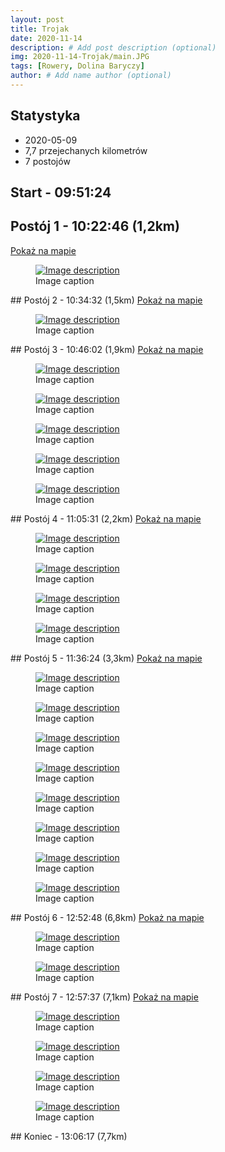 ```yaml
---
layout: post
title: Trojak
date: 2020-11-14
description: # Add post description (optional)
img: 2020-11-14-Trojak/main.JPG
tags: [Rowery, Dolina Baryczy]
author: # Add name author (optional)
---
```

 
<script>
  mapPath ="{{site.baseurl}}/data/2020-11-14-Trojak/map.json"
</script>

## Statystyka 
* 2020-05-09
* 7,7 przejechanych kilometrów
* 7 postojów

## Start - 09:51:24
## Postój 1 - 10:22:46 (1,2km)
<a href="#" class="focus-on-marker" data-marker-id="postój o godzinie : 10:22:46">Pokaż na mapie</a>

<div class="my-gallery" itemscope itemtype="http://schema.org/ImageGallery">
<figure itemprop="associatedMedia" itemscope itemtype="http://schema.org/ImageObject">
    <a href="https://lh3.googleusercontent.com/pw/ACtC-3cFJICGEgJpKZeyBNFfmK0NW-x9Q9KMm974ssXyQiVazN7EvyCl5u5j62cstbpb7WpRInxY1YPDgyBJeIZWmMC7smys_NNdzbK9Md8viW09JhoK-wgALrLTKjAs6gVq46Z4mtcZioHEYlg3-4Ph9W3PSA=w1332-h888" itemprop="contentUrl" data-size="1332x888">
        <img src="https://lh3.googleusercontent.com/pw/ACtC-3cFJICGEgJpKZeyBNFfmK0NW-x9Q9KMm974ssXyQiVazN7EvyCl5u5j62cstbpb7WpRInxY1YPDgyBJeIZWmMC7smys_NNdzbK9Md8viW09JhoK-wgALrLTKjAs6gVq46Z4mtcZioHEYlg3-4Ph9W3PSA=h300" itemprop="thumbnail" alt="Image description" />
    </a>
    <figcaption itemprop="caption description">Image caption</figcaption>
</figure></div>
## Postój 2 - 10:34:32 (1,5km)
<a href="#" class="focus-on-marker" data-marker-id="postój o godzinie : 10:34:32">Pokaż na mapie</a>

<div class="my-gallery" itemscope itemtype="http://schema.org/ImageGallery">
<figure itemprop="associatedMedia" itemscope itemtype="http://schema.org/ImageObject">
    <a href="https://lh3.googleusercontent.com/pw/ACtC-3cnSDto1RX41qzJUFj42HXcyEiAez-ORKeiIhIxvN1aPzLuwTiVKosGDy89N4nqumJzEw59DGVofz53VW3xjPPRU5azGOtC1Kd2N58RKhLH27Af_tCWzEFpQ6yVtwFP6APZZKNK6yYNDZoeNUWnCXOrMA=w593-h888" itemprop="contentUrl" data-size="593x888">
        <img src="https://lh3.googleusercontent.com/pw/ACtC-3cnSDto1RX41qzJUFj42HXcyEiAez-ORKeiIhIxvN1aPzLuwTiVKosGDy89N4nqumJzEw59DGVofz53VW3xjPPRU5azGOtC1Kd2N58RKhLH27Af_tCWzEFpQ6yVtwFP6APZZKNK6yYNDZoeNUWnCXOrMA=h300" itemprop="thumbnail" alt="Image description" />
    </a>
    <figcaption itemprop="caption description">Image caption</figcaption>
</figure></div>
## Postój 3 - 10:46:02 (1,9km)
<a href="#" class="focus-on-marker" data-marker-id="postój o godzinie : 10:46:02">Pokaż na mapie</a>

<div class="my-gallery" itemscope itemtype="http://schema.org/ImageGallery">
<figure itemprop="associatedMedia" itemscope itemtype="http://schema.org/ImageObject">
    <a href="https://lh3.googleusercontent.com/pw/ACtC-3c3US03saKcCuKXj69shhIVz9OW3gwNdiBP9uH_N48zUscQubQ6IgBCkNGgkazeDrqe02SovmTkYC1sOQBsVvUXItA5NFBIkY02xjt7qwiy9GOFpXPu4LAv8RFMkBeDKBxL0j1LF4f8XFkwn-_9PTJpXA=w1332-h888" itemprop="contentUrl" data-size="1332x888">
        <img src="https://lh3.googleusercontent.com/pw/ACtC-3c3US03saKcCuKXj69shhIVz9OW3gwNdiBP9uH_N48zUscQubQ6IgBCkNGgkazeDrqe02SovmTkYC1sOQBsVvUXItA5NFBIkY02xjt7qwiy9GOFpXPu4LAv8RFMkBeDKBxL0j1LF4f8XFkwn-_9PTJpXA=h300" itemprop="thumbnail" alt="Image description" />
    </a>
    <figcaption itemprop="caption description">Image caption</figcaption>
</figure>
<figure itemprop="associatedMedia" itemscope itemtype="http://schema.org/ImageObject">
    <a href="https://lh3.googleusercontent.com/pw/ACtC-3fop1SL762oxOd62osXRDvsHQ5VkwcVYlhIhYNLgkPI8WIBuvWVqs9ApXHeHBWoLmjI4vl87XYtnW3v8dabzT_NYoutkI8_Eomiq-9HnKuwa8kz24x6gtdARfQYKzjRrsvYWLdln3RmREE47Un1FFKxRA=w1332-h888" itemprop="contentUrl" data-size="1332x888">
        <img src="https://lh3.googleusercontent.com/pw/ACtC-3fop1SL762oxOd62osXRDvsHQ5VkwcVYlhIhYNLgkPI8WIBuvWVqs9ApXHeHBWoLmjI4vl87XYtnW3v8dabzT_NYoutkI8_Eomiq-9HnKuwa8kz24x6gtdARfQYKzjRrsvYWLdln3RmREE47Un1FFKxRA=h300" itemprop="thumbnail" alt="Image description" />
    </a>
    <figcaption itemprop="caption description">Image caption</figcaption>
</figure>
<figure itemprop="associatedMedia" itemscope itemtype="http://schema.org/ImageObject">
    <a href="https://lh3.googleusercontent.com/pw/ACtC-3d96xZtjb_phWjLD0_OvBj0ysuUUfBwyWnpzuba3WTxnisnUzjdtYOGuf7OZKoGXgImqnOBkeFsDPyEwSQNY5fq8uV9CZ4-B1_HO_pHsNntNQJbpjYDy6jfGzUzN7Ds43AmbkX8ShTEuX5KRbxsgvEdAg=w593-h888" itemprop="contentUrl" data-size="593x888">
        <img src="https://lh3.googleusercontent.com/pw/ACtC-3d96xZtjb_phWjLD0_OvBj0ysuUUfBwyWnpzuba3WTxnisnUzjdtYOGuf7OZKoGXgImqnOBkeFsDPyEwSQNY5fq8uV9CZ4-B1_HO_pHsNntNQJbpjYDy6jfGzUzN7Ds43AmbkX8ShTEuX5KRbxsgvEdAg=h300" itemprop="thumbnail" alt="Image description" />
    </a>
    <figcaption itemprop="caption description">Image caption</figcaption>
</figure>
<figure itemprop="associatedMedia" itemscope itemtype="http://schema.org/ImageObject">
    <a href="https://lh3.googleusercontent.com/pw/ACtC-3dZJ9VX2bOSjBBx_9gjALOSIUBg7DL7jEhThaGTB8vnTb84EVbpeFUBBNytzx7pm0sauhsJVpbmNdhh1nBcuc0aB-AO9Kc9j6likYXzb8IsfjQFU1ZgWnsikD_5Skm8X6onE1DfHxvIpM2FxySVGA_YMQ=w1332-h888" itemprop="contentUrl" data-size="1332x888">
        <img src="https://lh3.googleusercontent.com/pw/ACtC-3dZJ9VX2bOSjBBx_9gjALOSIUBg7DL7jEhThaGTB8vnTb84EVbpeFUBBNytzx7pm0sauhsJVpbmNdhh1nBcuc0aB-AO9Kc9j6likYXzb8IsfjQFU1ZgWnsikD_5Skm8X6onE1DfHxvIpM2FxySVGA_YMQ=h300" itemprop="thumbnail" alt="Image description" />
    </a>
    <figcaption itemprop="caption description">Image caption</figcaption>
</figure>
<figure itemprop="associatedMedia" itemscope itemtype="http://schema.org/ImageObject">
    <a href="https://lh3.googleusercontent.com/pw/ACtC-3eq-wl0W45CGNzIJM_TUz1BqgfzQGigUx-rNYkCfX20uZIBP-MXX-3y6MpzeDxPgtzn-7lhxLntKcKLbasUFtNJonyfpsX1Dp9ySa3XGo_y5T2HX51T29798JK9dZslGCJu538pr_fnxzE7NbJDZg5e3g=w1332-h888" itemprop="contentUrl" data-size="1332x888">
        <img src="https://lh3.googleusercontent.com/pw/ACtC-3eq-wl0W45CGNzIJM_TUz1BqgfzQGigUx-rNYkCfX20uZIBP-MXX-3y6MpzeDxPgtzn-7lhxLntKcKLbasUFtNJonyfpsX1Dp9ySa3XGo_y5T2HX51T29798JK9dZslGCJu538pr_fnxzE7NbJDZg5e3g=h300" itemprop="thumbnail" alt="Image description" />
    </a>
    <figcaption itemprop="caption description">Image caption</figcaption>
</figure></div>
## Postój 4 - 11:05:31 (2,2km)
<a href="#" class="focus-on-marker" data-marker-id="postój o godzinie : 11:05:31">Pokaż na mapie</a>

<div class="my-gallery" itemscope itemtype="http://schema.org/ImageGallery">
<figure itemprop="associatedMedia" itemscope itemtype="http://schema.org/ImageObject">
    <a href="https://lh3.googleusercontent.com/pw/ACtC-3fCFahWIsamall4C3a3UoWZ2Y0Mxl80_nBwyVwbUecM6gBlbNUDrEirFD8BnOLlgGdZ5s8FfuLZ0ksiHRa0J7OfjJMZLPQ_Ut_wjbQnT4SYtcUuzKXt622tQxtKfd0PH4KEvA4RdX4olhmQ3A0JRIm8Dg=w593-h888" itemprop="contentUrl" data-size="593x888">
        <img src="https://lh3.googleusercontent.com/pw/ACtC-3fCFahWIsamall4C3a3UoWZ2Y0Mxl80_nBwyVwbUecM6gBlbNUDrEirFD8BnOLlgGdZ5s8FfuLZ0ksiHRa0J7OfjJMZLPQ_Ut_wjbQnT4SYtcUuzKXt622tQxtKfd0PH4KEvA4RdX4olhmQ3A0JRIm8Dg=h300" itemprop="thumbnail" alt="Image description" />
    </a>
    <figcaption itemprop="caption description">Image caption</figcaption>
</figure>
<figure itemprop="associatedMedia" itemscope itemtype="http://schema.org/ImageObject">
    <a href="https://lh3.googleusercontent.com/pw/ACtC-3dVHb-VNyVV7viuafjzvhZmjIxyn_asOdbYksitUZP8GOdUhNvuUYL2jjQRBNgvNM-Z5TKmAfgSkcSyge5PKf3M_0-sXGuvNRZZVh3KF5CEgosfwgN7pgyXgnfE8sKnyX0IUAXSuGzy-w6H9ZDZgnpz1g=w1332-h888" itemprop="contentUrl" data-size="1332x888">
        <img src="https://lh3.googleusercontent.com/pw/ACtC-3dVHb-VNyVV7viuafjzvhZmjIxyn_asOdbYksitUZP8GOdUhNvuUYL2jjQRBNgvNM-Z5TKmAfgSkcSyge5PKf3M_0-sXGuvNRZZVh3KF5CEgosfwgN7pgyXgnfE8sKnyX0IUAXSuGzy-w6H9ZDZgnpz1g=h300" itemprop="thumbnail" alt="Image description" />
    </a>
    <figcaption itemprop="caption description">Image caption</figcaption>
</figure>
<figure itemprop="associatedMedia" itemscope itemtype="http://schema.org/ImageObject">
    <a href="https://lh3.googleusercontent.com/pw/ACtC-3eSZ9LWtTEkygQU6hIPkDIKkN5yv00knlCNtNLQ79cFbvQNm5cSpCnQCPrZYI3NjGAbXP617iNkJaqOOXR6mDugpYhiZsfOq4EhgxmUrIMeiSn_Kf7G5fGpoAB0eB9XVyY25Ur_QvLLTEIKYxa7M_NIOA=w1332-h888" itemprop="contentUrl" data-size="1332x888">
        <img src="https://lh3.googleusercontent.com/pw/ACtC-3eSZ9LWtTEkygQU6hIPkDIKkN5yv00knlCNtNLQ79cFbvQNm5cSpCnQCPrZYI3NjGAbXP617iNkJaqOOXR6mDugpYhiZsfOq4EhgxmUrIMeiSn_Kf7G5fGpoAB0eB9XVyY25Ur_QvLLTEIKYxa7M_NIOA=h300" itemprop="thumbnail" alt="Image description" />
    </a>
    <figcaption itemprop="caption description">Image caption</figcaption>
</figure>
<figure itemprop="associatedMedia" itemscope itemtype="http://schema.org/ImageObject">
    <a href="https://lh3.googleusercontent.com/pw/ACtC-3exljL3rD1oVBGJwY4ystCMWHhkadCYGjtW8QQEgIVdG4SxniLsjNuJCJY3rDJzx7moACCwb11kgoHKpSADEsoj7TUorBqUZw91uXufL4J1PVO2IIvcauFiIwKjh7ytE0SMJgzFbeahgKi4sIrltvrgSA=w593-h888" itemprop="contentUrl" data-size="593x888">
        <img src="https://lh3.googleusercontent.com/pw/ACtC-3exljL3rD1oVBGJwY4ystCMWHhkadCYGjtW8QQEgIVdG4SxniLsjNuJCJY3rDJzx7moACCwb11kgoHKpSADEsoj7TUorBqUZw91uXufL4J1PVO2IIvcauFiIwKjh7ytE0SMJgzFbeahgKi4sIrltvrgSA=h300" itemprop="thumbnail" alt="Image description" />
    </a>
    <figcaption itemprop="caption description">Image caption</figcaption>
</figure></div>
## Postój 5 - 11:36:24 (3,3km)
<a href="#" class="focus-on-marker" data-marker-id="postój o godzinie : 11:36:24">Pokaż na mapie</a>

<div class="my-gallery" itemscope itemtype="http://schema.org/ImageGallery">
<figure itemprop="associatedMedia" itemscope itemtype="http://schema.org/ImageObject">
    <a href="https://lh3.googleusercontent.com/pw/ACtC-3f6XF5tb9PoP07e43Vzdiu0RsYpcQehNLy2TSoAOJmrguZEqib3rF1T0FkFFfRSAAfsAGkOX3aD25_y76LhJBsdp-ZllMLguLqHTxHYsyKwawo_idtSC7sDDzIvJRTx1Zf-MAPnti7uTKZOzPMcWH4O3w=w1332-h888" itemprop="contentUrl" data-size="1332x888">
        <img src="https://lh3.googleusercontent.com/pw/ACtC-3f6XF5tb9PoP07e43Vzdiu0RsYpcQehNLy2TSoAOJmrguZEqib3rF1T0FkFFfRSAAfsAGkOX3aD25_y76LhJBsdp-ZllMLguLqHTxHYsyKwawo_idtSC7sDDzIvJRTx1Zf-MAPnti7uTKZOzPMcWH4O3w=h300" itemprop="thumbnail" alt="Image description" />
    </a>
    <figcaption itemprop="caption description">Image caption</figcaption>
</figure>
<figure itemprop="associatedMedia" itemscope itemtype="http://schema.org/ImageObject">
    <a href="https://lh3.googleusercontent.com/pw/ACtC-3exaiw8jsk6xnA9C2_makwNZrADKirzjvKOaozZt7k67ceib4aoE6A9NlijwBUiU0vWu7E6i7OOJupNT-pJt_bv1AYg7_CIuKSijtOvrjz1d1aRdqB5DSmjMJZy1YCy6iZ7mpjcQ6YSgTUrU43bi7aKGg=w1332-h888" itemprop="contentUrl" data-size="1332x888">
        <img src="https://lh3.googleusercontent.com/pw/ACtC-3exaiw8jsk6xnA9C2_makwNZrADKirzjvKOaozZt7k67ceib4aoE6A9NlijwBUiU0vWu7E6i7OOJupNT-pJt_bv1AYg7_CIuKSijtOvrjz1d1aRdqB5DSmjMJZy1YCy6iZ7mpjcQ6YSgTUrU43bi7aKGg=h300" itemprop="thumbnail" alt="Image description" />
    </a>
    <figcaption itemprop="caption description">Image caption</figcaption>
</figure>
<figure itemprop="associatedMedia" itemscope itemtype="http://schema.org/ImageObject">
    <a href="https://lh3.googleusercontent.com/pw/ACtC-3dO3ZDB1WCN1FvGIa_tN0HUZv-qqqaDcncQ0CdTZW5q6S0IRjEgzr3lz_NlDwemuDPKQ-CcW7QVyG8tG-262Lmhu3Na14mgYRwGKCOl8a4dMq2u5ZAZx2oT7ZusWyzajHcGBPyb_JooKG3AS-ZtAii_CQ=w1332-h888" itemprop="contentUrl" data-size="1332x888">
        <img src="https://lh3.googleusercontent.com/pw/ACtC-3dO3ZDB1WCN1FvGIa_tN0HUZv-qqqaDcncQ0CdTZW5q6S0IRjEgzr3lz_NlDwemuDPKQ-CcW7QVyG8tG-262Lmhu3Na14mgYRwGKCOl8a4dMq2u5ZAZx2oT7ZusWyzajHcGBPyb_JooKG3AS-ZtAii_CQ=h300" itemprop="thumbnail" alt="Image description" />
    </a>
    <figcaption itemprop="caption description">Image caption</figcaption>
</figure>
<figure itemprop="associatedMedia" itemscope itemtype="http://schema.org/ImageObject">
    <a href="https://lh3.googleusercontent.com/pw/ACtC-3cv1vME51cN3OFV3o6de5Vu6moyT2kIe0_yNa84xMN-JuAETFFHOlY2USK7HPPPli1WZq1zwBwt2GxjfspsmNR5xgoJGnz2sodyssbj_fqbyNyQMZ1oYUNhJyqPXUg70pZ_VFnSR2S1-lLZpi_AfJxhig=w1920-h435" itemprop="contentUrl" data-size="1920x435">
        <img src="https://lh3.googleusercontent.com/pw/ACtC-3cv1vME51cN3OFV3o6de5Vu6moyT2kIe0_yNa84xMN-JuAETFFHOlY2USK7HPPPli1WZq1zwBwt2GxjfspsmNR5xgoJGnz2sodyssbj_fqbyNyQMZ1oYUNhJyqPXUg70pZ_VFnSR2S1-lLZpi_AfJxhig=h300" itemprop="thumbnail" alt="Image description" />
    </a>
    <figcaption itemprop="caption description">Image caption</figcaption>
</figure>
<figure itemprop="associatedMedia" itemscope itemtype="http://schema.org/ImageObject">
    <a href="https://lh3.googleusercontent.com/pw/ACtC-3dzA88S9x7jy9GSK9Z_xn_rQlub78yh7DDNe0MVdLHumFNRWVDlmZcimiNhPQuNbCwFoBsFxktvjA-7uinuSniBC2KDe_DzApsBkjq09zNNGVzJ4i3Mt6z6IuISJxfCXniCfOZgeg-N_UaBMb7Bvw8CLA=w1332-h888" itemprop="contentUrl" data-size="1332x888">
        <img src="https://lh3.googleusercontent.com/pw/ACtC-3dzA88S9x7jy9GSK9Z_xn_rQlub78yh7DDNe0MVdLHumFNRWVDlmZcimiNhPQuNbCwFoBsFxktvjA-7uinuSniBC2KDe_DzApsBkjq09zNNGVzJ4i3Mt6z6IuISJxfCXniCfOZgeg-N_UaBMb7Bvw8CLA=h300" itemprop="thumbnail" alt="Image description" />
    </a>
    <figcaption itemprop="caption description">Image caption</figcaption>
</figure>
<figure itemprop="associatedMedia" itemscope itemtype="http://schema.org/ImageObject">
    <a href="https://lh3.googleusercontent.com/pw/ACtC-3dih1EQvTV7-X4QyoGWW__5wkqRMH0MEPnXC-NMzcLxtEugfm49QV2k4mQwEbhxTlw6xnaQSfSfKw22MrH3RQ1NC9hYDUvUmyuGnbIyMboe0yUhT1THyCMkTliOvPK_OIVQCd7WlwaScL-9Zqw7TV9bjA=w1332-h888" itemprop="contentUrl" data-size="1332x888">
        <img src="https://lh3.googleusercontent.com/pw/ACtC-3dih1EQvTV7-X4QyoGWW__5wkqRMH0MEPnXC-NMzcLxtEugfm49QV2k4mQwEbhxTlw6xnaQSfSfKw22MrH3RQ1NC9hYDUvUmyuGnbIyMboe0yUhT1THyCMkTliOvPK_OIVQCd7WlwaScL-9Zqw7TV9bjA=h300" itemprop="thumbnail" alt="Image description" />
    </a>
    <figcaption itemprop="caption description">Image caption</figcaption>
</figure>
<figure itemprop="associatedMedia" itemscope itemtype="http://schema.org/ImageObject">
    <a href="https://lh3.googleusercontent.com/pw/ACtC-3cJAQAXPYxhtPyrSqtwEML7RScX--n-BTOtkPJCZom227K0EujmE2xCYWumhDwTHhKv_fQ4b7bfwILQ0Oj9HN31EenL4UhFj2yGH1JjXRxexU_HF03BAJess-o5zLywSQDOfQcVoBLCOrbKO8kop9fWbA=w593-h888" itemprop="contentUrl" data-size="593x888">
        <img src="https://lh3.googleusercontent.com/pw/ACtC-3cJAQAXPYxhtPyrSqtwEML7RScX--n-BTOtkPJCZom227K0EujmE2xCYWumhDwTHhKv_fQ4b7bfwILQ0Oj9HN31EenL4UhFj2yGH1JjXRxexU_HF03BAJess-o5zLywSQDOfQcVoBLCOrbKO8kop9fWbA=h300" itemprop="thumbnail" alt="Image description" />
    </a>
    <figcaption itemprop="caption description">Image caption</figcaption>
</figure>
<figure itemprop="associatedMedia" itemscope itemtype="http://schema.org/ImageObject">
    <a href="https://lh3.googleusercontent.com/pw/ACtC-3cn7qN-taP9Kw8QEuiVrnFAI_p6uyLZQXkSwzQW2U-SiBk1Z4XTdyMNyzc_Zsi8W7hvEjvPrNBjc3BKA8MkiwArReqn39XB8F35K_aFrbyNle9FUeRsaODHz5E07gnMPQ0keV3FG0aYmKr6RpwExuy8oQ=w1332-h888" itemprop="contentUrl" data-size="1332x888">
        <img src="https://lh3.googleusercontent.com/pw/ACtC-3cn7qN-taP9Kw8QEuiVrnFAI_p6uyLZQXkSwzQW2U-SiBk1Z4XTdyMNyzc_Zsi8W7hvEjvPrNBjc3BKA8MkiwArReqn39XB8F35K_aFrbyNle9FUeRsaODHz5E07gnMPQ0keV3FG0aYmKr6RpwExuy8oQ=h300" itemprop="thumbnail" alt="Image description" />
    </a>
    <figcaption itemprop="caption description">Image caption</figcaption>
</figure></div>
## Postój 6 - 12:52:48 (6,8km)
<a href="#" class="focus-on-marker" data-marker-id="postój o godzinie : 12:52:48">Pokaż na mapie</a>

<div class="my-gallery" itemscope itemtype="http://schema.org/ImageGallery">
<figure itemprop="associatedMedia" itemscope itemtype="http://schema.org/ImageObject">
    <a href="https://lh3.googleusercontent.com/pw/ACtC-3feZ-4fMRprOXfd93AKy9K8KacHZhvdOCHtqmwAo2qZE0ebVUyi4wwZmYzapQYa-fL0XoKVFtrBPTaHhRm_58irOrfqqxxT6EYyYL7Ht2LRwnig9QzvDnkXAz_1UOiWmyaOFzE53b0ra74qssKj8TYpvQ=w593-h888" itemprop="contentUrl" data-size="593x888">
        <img src="https://lh3.googleusercontent.com/pw/ACtC-3feZ-4fMRprOXfd93AKy9K8KacHZhvdOCHtqmwAo2qZE0ebVUyi4wwZmYzapQYa-fL0XoKVFtrBPTaHhRm_58irOrfqqxxT6EYyYL7Ht2LRwnig9QzvDnkXAz_1UOiWmyaOFzE53b0ra74qssKj8TYpvQ=h300" itemprop="thumbnail" alt="Image description" />
    </a>
    <figcaption itemprop="caption description">Image caption</figcaption>
</figure>
<figure itemprop="associatedMedia" itemscope itemtype="http://schema.org/ImageObject">
    <a href="https://lh3.googleusercontent.com/pw/ACtC-3eHMD3T6FwFNY55xQqPdTPV5smYPSUfAq2uhfb0R1tJfEJF9-bhDHMGOienVwNSubj1hEpBOUfz0GpB73lsQc2R2nZyZ9cEEKkjiPt_Rq4gIq55IrlfNqXoUERYrioXRo4skR3Cy-xJeeUU-iVUiWM8Pg=w593-h888" itemprop="contentUrl" data-size="593x888">
        <img src="https://lh3.googleusercontent.com/pw/ACtC-3eHMD3T6FwFNY55xQqPdTPV5smYPSUfAq2uhfb0R1tJfEJF9-bhDHMGOienVwNSubj1hEpBOUfz0GpB73lsQc2R2nZyZ9cEEKkjiPt_Rq4gIq55IrlfNqXoUERYrioXRo4skR3Cy-xJeeUU-iVUiWM8Pg=h300" itemprop="thumbnail" alt="Image description" />
    </a>
    <figcaption itemprop="caption description">Image caption</figcaption>
</figure></div>
## Postój 7 - 12:57:37 (7,1km)
<a href="#" class="focus-on-marker" data-marker-id="postój o godzinie : 12:57:37">Pokaż na mapie</a>

<div class="my-gallery" itemscope itemtype="http://schema.org/ImageGallery">
<figure itemprop="associatedMedia" itemscope itemtype="http://schema.org/ImageObject">
    <a href="https://lh3.googleusercontent.com/pw/ACtC-3feZ-4fMRprOXfd93AKy9K8KacHZhvdOCHtqmwAo2qZE0ebVUyi4wwZmYzapQYa-fL0XoKVFtrBPTaHhRm_58irOrfqqxxT6EYyYL7Ht2LRwnig9QzvDnkXAz_1UOiWmyaOFzE53b0ra74qssKj8TYpvQ=w593-h888" itemprop="contentUrl" data-size="593x888">
        <img src="https://lh3.googleusercontent.com/pw/ACtC-3feZ-4fMRprOXfd93AKy9K8KacHZhvdOCHtqmwAo2qZE0ebVUyi4wwZmYzapQYa-fL0XoKVFtrBPTaHhRm_58irOrfqqxxT6EYyYL7Ht2LRwnig9QzvDnkXAz_1UOiWmyaOFzE53b0ra74qssKj8TYpvQ=h300" itemprop="thumbnail" alt="Image description" />
    </a>
    <figcaption itemprop="caption description">Image caption</figcaption>
</figure>
<figure itemprop="associatedMedia" itemscope itemtype="http://schema.org/ImageObject">
    <a href="https://lh3.googleusercontent.com/pw/ACtC-3esv1lOnAP62K0acTSuqMUPjagQTJujQxujL2r9SHSxxgXEfasdAE5NMTSl--0dc1w6oQ5ZhvSIzUekdUSLTuunUw3EcDyIyAd81KOySk460TRjPwlMVbYHJLDzlGaSvXDSGq6GALBvQBnObvQpHLOZZg=w593-h888" itemprop="contentUrl" data-size="593x888">
        <img src="https://lh3.googleusercontent.com/pw/ACtC-3esv1lOnAP62K0acTSuqMUPjagQTJujQxujL2r9SHSxxgXEfasdAE5NMTSl--0dc1w6oQ5ZhvSIzUekdUSLTuunUw3EcDyIyAd81KOySk460TRjPwlMVbYHJLDzlGaSvXDSGq6GALBvQBnObvQpHLOZZg=h300" itemprop="thumbnail" alt="Image description" />
    </a>
    <figcaption itemprop="caption description">Image caption</figcaption>
</figure>
<figure itemprop="associatedMedia" itemscope itemtype="http://schema.org/ImageObject">
    <a href="https://lh3.googleusercontent.com/pw/ACtC-3dV4C93ajIJxQQIWz7eTGxRKQdsvH9ita-XHUxse2M48fYpYapZG_kGgBZ04Oce8mbQToUm-dPa7OX0-BnrqhTuSncN54GReS0bBaRhdGEIGcgXAUOLmdm_Ra4UQ38_MzK22WUfocAWyrTRuRc2yklnlQ=w593-h888" itemprop="contentUrl" data-size="593x888">
        <img src="https://lh3.googleusercontent.com/pw/ACtC-3dV4C93ajIJxQQIWz7eTGxRKQdsvH9ita-XHUxse2M48fYpYapZG_kGgBZ04Oce8mbQToUm-dPa7OX0-BnrqhTuSncN54GReS0bBaRhdGEIGcgXAUOLmdm_Ra4UQ38_MzK22WUfocAWyrTRuRc2yklnlQ=h300" itemprop="thumbnail" alt="Image description" />
    </a>
    <figcaption itemprop="caption description">Image caption</figcaption>
</figure>
<figure itemprop="associatedMedia" itemscope itemtype="http://schema.org/ImageObject">
    <a href="https://lh3.googleusercontent.com/pw/ACtC-3cB8UWcg423y58ZWpA5CYGIKjJCXoZumpYKcBJOXndGmNdBqTLhmjchkbbz-KEEDciZLHlbwGA9HofiGu02rgFiw8N85io-HrUK7ijTylSLfyvAzz1fqXXdsFGwdbtVB7GVhhen5RG0vMAaYnJ13W2FnQ=w593-h888" itemprop="contentUrl" data-size="593x888">
        <img src="https://lh3.googleusercontent.com/pw/ACtC-3cB8UWcg423y58ZWpA5CYGIKjJCXoZumpYKcBJOXndGmNdBqTLhmjchkbbz-KEEDciZLHlbwGA9HofiGu02rgFiw8N85io-HrUK7ijTylSLfyvAzz1fqXXdsFGwdbtVB7GVhhen5RG0vMAaYnJ13W2FnQ=h300" itemprop="thumbnail" alt="Image description" />
    </a>
    <figcaption itemprop="caption description">Image caption</figcaption>
</figure></div>
## Koniec - 13:06:17 (7,7km)
